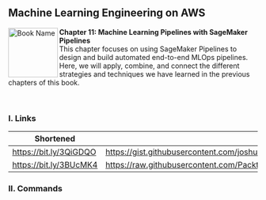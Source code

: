 ## Machine Learning Engineering on AWS

<a href="https://www.packtpub.com/product/machine-learning-engineering-on-aws/9781803247595"><img src="https://static.packt-cdn.com/products/9781803247595/cover/smaller" alt="Book Name" height="100px" align="left"></a>

**Chapter 11: Machine Learning Pipelines with SageMaker Pipelines** <br />
This chapter focuses on using SageMaker Pipelines to design and build automated end-to-end MLOps pipelines. Here, we will apply, combine, and connect the different strategies and techniques we have learned in the previous chapters of this book.

<br />

### I. Links

| Shortened              | Original                                                                                                                                 |
|------------------------|------------------------------------------------------------------------------------------------------------------------------------------|
| https://bit.ly/3QiGDQO | https://gist.githubusercontent.com/joshualat/7e7446e349c5c74166d237f57d5cb6c8/raw/8b6ae660ffcbd0c8ccaad840463da514a02c39e5/processing.py |
| https://bit.ly/3BUcMK4 | https://raw.githubusercontent.com/PacktPublishing/Machine-Learning-Engineering-on-AWS/main/chapter11/bookings.all.csv                    |

### II. Commands
